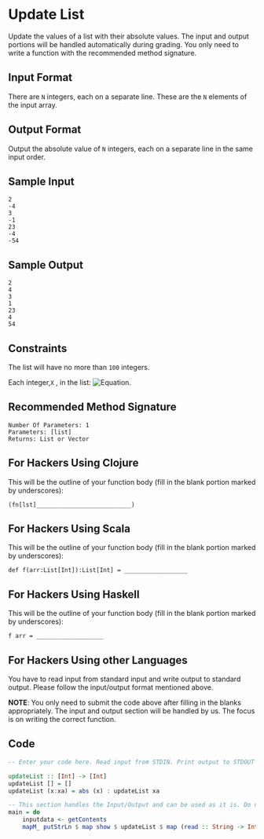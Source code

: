 # Update List

Update the values of a list with their absolute values. The input and output portions will be handled automatically during grading. You only need to write a function with the recommended method signature.

## Input Format

There are `N` integers, each on a separate line. These are the `N` elements of the input array.

## Output Format

Output the absolute value of `N` integers, each on a separate line in the same input order.

## Sample Input

    2
    -4
    3
    -1
    23
    -4
    -54
## Sample Output

    2
    4
    3
    1
    23
    4
    54
## Constraints

The list will have no more than `100` integers.

Each integer,`X` , in the list: ![Equation](https://render.githubusercontent.com/render/math?math=-100%20\leq%20X\leq%20100).

## Recommended Method Signature

    Number Of Parameters: 1
    Parameters: [list]
    Returns: List or Vector
## For Hackers Using Clojure

This will be the outline of your function body (fill in the blank portion marked by underscores):

    (fn[lst]___________________________)
## For Hackers Using Scala

This will be the outline of your function body (fill in the blank portion marked by underscores):

    def f(arr:List[Int]):List[Int] = __________________
## For Hackers Using Haskell

This will be the outline of your function body (fill in the blank portion marked by underscores):

    f arr = ___________________
## For Hackers Using other Languages

You have to read input from standard input and write output to standard output. Please follow the input/output format mentioned above.

**NOTE**: You only need to submit the code above after filling in the blanks appropriately. The input and output section will be handled by us. The focus is on writing the correct function.

## Code

```haskell
-- Enter your code here. Read input from STDIN. Print output to STDOUT

updateList :: [Int] -> [Int]
updateList [] = []
updateList (x:xa) = abs (x) : updateList xa

-- This section handles the Input/Output and can be used as it is. Do not modify it.
main = do
	inputdata <- getContents
	mapM_ putStrLn $ map show $ updateList $ map (read :: String -> Int) $ lines inputdata
```